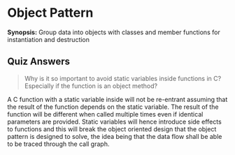 # Object Pattern

**Synopsis:** Group data into objects with classes and member functions for instantiation and destruction

## Quiz Answers

> Why is it so important to avoid static variables inside functions in C? Especially if the function is an object method?

A C function with a static variable inside will not be re-entrant assuming that the result of the function depends on the static variable. The result of the function will be different when called multiple times even if identical parameters are provided. Static variables will hence introduce side effects to functions and this will break the object oriented design that the object pattern is designed to solve, the idea being that the data flow shall be able to be traced through the call graph.
